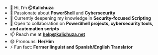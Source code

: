 - 👋 Hi, I’m **@Kalichuza**
- 👀 Passionate about **PowerShell** and **Cybersecurity**
- 🌱 Currently deepening my knowledge in **Security-focused Scripting**
- 💞️ Open to collaboration on **PowerShell projects, cybersecurity tools, and automation scripts**
- 📫 Reach me at **help@kalichuza.net**
- 😄 Pronouns: **He/Him**
- ⚡ Fun fact: **Former linguist and Spanish/English Translator**
<!---
Kalichuza/Kalichuza is a ✨ special ✨ repository because its `README.md` (this file) appears on your GitHub profile.
You can click the Preview link to take a look at your changes.
--->
